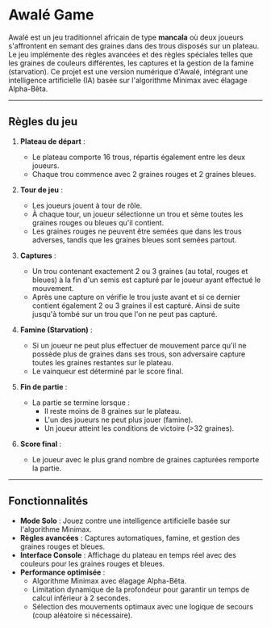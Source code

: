 # Awalé Game

Awalé est un jeu traditionnel africain de type **mancala** où deux joueurs s'affrontent en semant des graines dans des trous disposés sur un plateau. Le jeu implémente des règles avancées et des règles spéciales telles que les graines de couleurs différentes, les captures et la gestion de la famine (starvation). Ce projet est une version numérique d'Awalé, intégrant une intelligence artificielle (IA) basée sur l'algorithme Minimax avec élagage Alpha-Bêta.

---

## **Règles du jeu**

1. **Plateau de départ** :

   - Le plateau comporte 16 trous, répartis également entre les deux joueurs.
   - Chaque trou commence avec 2 graines rouges et 2 graines bleues.

2. **Tour de jeu** :

   - Les joueurs jouent à tour de rôle.
   - À chaque tour, un joueur sélectionne un trou et sème toutes les graines rouges ou bleues qu'il contient.
   - Les graines rouges ne peuvent être semées que dans les trous adverses, tandis que les graines bleues sont semées partout.

3. **Captures** :

   - Un trou contenant exactement 2 ou 3 graines (au total, rouges et bleues) à la fin d'un semis est capturé par le joueur ayant effectué le mouvement.
   - Après une capture on vérifie le trou juste avant et si ce dernier contient également 2 ou 3 graines il est capturé. Ainsi de suite jusqu'à tombé sur un trou que l'on ne peut pas capturé.

4. **Famine (Starvation)** :

   - Si un joueur ne peut plus effectuer de mouvement parce qu'il ne possède plus de graines dans ses trous, son adversaire capture toutes les graines restantes sur le plateau.
   - Le vainqueur est déterminé par le score final.

5. **Fin de partie** :

   - La partie se termine lorsque :
     - Il reste moins de 8 graines sur le plateau.
     - L'un des joueurs ne peut plus jouer (famine).
     - Un joueur atteint les conditions de victoire (>32 graines).

6. **Score final** :
   - Le joueur avec le plus grand nombre de graines capturées remporte la partie.

---

## **Fonctionnalités**

- **Mode Solo** : Jouez contre une intelligence artificielle basée sur l'algorithme Minimax.
- **Règles avancées** : Captures automatiques, famine, et gestion des graines rouges et bleues.
- **Interface Console** : Affichage du plateau en temps réel avec des couleurs pour les graines rouges et bleues.
- **Performance optimisée** :
  - Algorithme Minimax avec élagage Alpha-Bêta.
  - Limitation dynamique de la profondeur pour garantir un temps de calcul inférieur à 2 secondes.
  - Sélection des mouvements optimaux avec une logique de secours (coup aléatoire si nécessaire).
